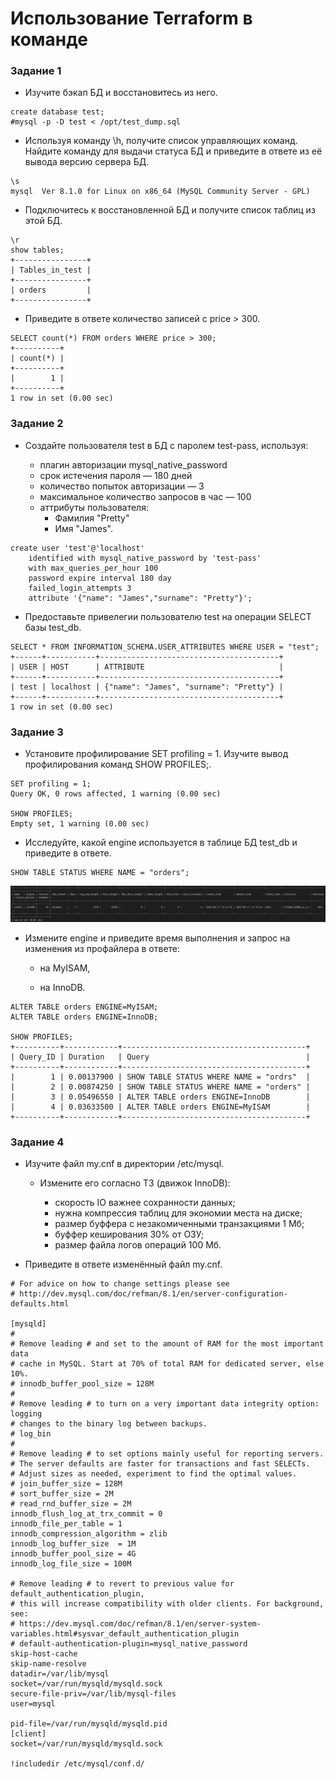 # Использование Terraform в команде

### Задание 1
- Изучите бэкап БД и восстановитесь из него.

```
create database test;
#mysql -p -D test < /opt/test_dump.sql
```
- Используя команду \h, получите список управляющих команд. Найдите команду для выдачи статуса БД и приведите в ответе из её вывода версию сервера БД.
```
\s
mysql  Ver 8.1.0 for Linux on x86_64 (MySQL Community Server - GPL)
```

- Подключитесь к восстановленной БД и получите список таблиц из этой БД.
```
\r
show tables;
+----------------+
| Tables_in_test |
+----------------+
| orders         |
+----------------+
```

- Приведите в ответе количество записей с price > 300.
```
SELECT count(*) FROM orders WHERE price > 300;
+----------+
| count(*) |
+----------+
|        1 |
+----------+
1 row in set (0.00 sec)
```

### Задание 2
- Создайте пользователя test в БД c паролем test-pass, используя:

     - плагин авторизации mysql_native_password
     - срок истечения пароля — 180 дней
     - количество попыток авторизации — 3
     - максимальное количество запросов в час — 100
     - аттрибуты пользователя:
        - Фамилия "Pretty"
        - Имя "James".

```
create user 'test'@'localhost' 
    identified with mysql_native_password by 'test-pass' 
    with max_queries_per_hour 100
    password expire interval 180 day 
    failed_login_attempts 3 
    attribute '{"name": "James","surname": "Pretty"}';
```
- Предоставьте привелегии пользователю test на операции SELECT базы test_db.
```
SELECT * FROM INFORMATION_SCHEMA.USER_ATTRIBUTES WHERE USER = "test";
+------+-----------+----------------------------------------+
| USER | HOST      | ATTRIBUTE                              |
+------+-----------+----------------------------------------+
| test | localhost | {"name": "James", "surname": "Pretty"} |
+------+-----------+----------------------------------------+
1 row in set (0.00 sec)
```

### Задание 3
- Установите профилирование SET profiling = 1. Изучите вывод профилирования команд SHOW PROFILES;.
```
SET profiling = 1;
Query OK, 0 rows affected, 1 warning (0.00 sec)

SHOW PROFILES;
Empty set, 1 warning (0.00 sec)
```

- Исследуйте, какой engine используется в таблице БД test_db и приведите в ответе.
```
SHOW TABLE STATUS WHERE NAME = "orders";
```
<p align="center">
  <img width="600" height="" src="./assets/db_03_01.png">
</p>

- Измените engine и приведите время выполнения и запрос на изменения из профайлера в ответе:

    - на MyISAM,

    - на InnoDB.

```
ALTER TABLE orders ENGINE=MyISAM;
ALTER TABLE orders ENGINE=InnoDB;

SHOW PROFILES;
+----------+------------+-----------------------------------------+
| Query_ID | Duration   | Query                                   |
+----------+------------+-----------------------------------------+
|        1 | 0.00137900 | SHOW TABLE STATUS WHERE NAME = "ordrs"  |
|        2 | 0.00874250 | SHOW TABLE STATUS WHERE NAME = "orders" |
|        3 | 0.05496550 | ALTER TABLE orders ENGINE=InnoDB        |
|        4 | 0.03633500 | ALTER TABLE orders ENGINE=MyISAM        |
+----------+------------+-----------------------------------------+
```
### Задание 4
- Изучите файл my.cnf в директории /etc/mysql.

    - Измените его согласно ТЗ (движок InnoDB):

        - скорость IO важнее сохранности данных;
        - нужна компрессия таблиц для экономии места на диске;
        - размер буффера с незакомиченными транзакциями 1 Мб;
        - буффер кеширования 30% от ОЗУ;
        - размер файла логов операций 100 Мб.

- Приведите в ответе изменённый файл my.cnf.

```
# For advice on how to change settings please see
# http://dev.mysql.com/doc/refman/8.1/en/server-configuration-defaults.html

[mysqld]
#
# Remove leading # and set to the amount of RAM for the most important data
# cache in MySQL. Start at 70% of total RAM for dedicated server, else 10%.
# innodb_buffer_pool_size = 128M
#
# Remove leading # to turn on a very important data integrity option: logging
# changes to the binary log between backups.
# log_bin
#
# Remove leading # to set options mainly useful for reporting servers.
# The server defaults are faster for transactions and fast SELECTs.
# Adjust sizes as needed, experiment to find the optimal values.
# join_buffer_size = 128M
# sort_buffer_size = 2M
# read_rnd_buffer_size = 2M
innodb_flush_log_at_trx_commit = 0
innodb_file_per_table = 1
innodb_compression_algorithm = zlib
innodb_log_buffer_size	= 1M
innodb_buffer_pool_size = 4G
innodb_log_file_size = 100M

# Remove leading # to revert to previous value for default_authentication_plugin,
# this will increase compatibility with older clients. For background, see:
# https://dev.mysql.com/doc/refman/8.1/en/server-system-variables.html#sysvar_default_authentication_plugin
# default-authentication-plugin=mysql_native_password
skip-host-cache
skip-name-resolve
datadir=/var/lib/mysql
socket=/var/run/mysqld/mysqld.sock
secure-file-priv=/var/lib/mysql-files
user=mysql

pid-file=/var/run/mysqld/mysqld.pid
[client]
socket=/var/run/mysqld/mysqld.sock

!includedir /etc/mysql/conf.d/
```

